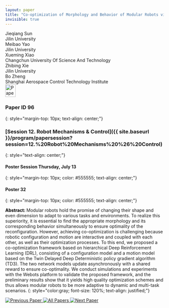 ```yaml
---
layout: paper
title: "Co-optimization of Morphology and Behavior of Modular Robots via Hierarchical Deep Reinforcement Learning"
invisible: true
---
```

<div class="paper-authors">
<div class="paper-author-box">
    <div class="paper-author-name">Jieqiang Sun</div>
    <div class="paper-author-uni">Jilin University</div>
</div>
<div class="paper-author-box">
    <div class="paper-author-name">Meibao Yao</div>
    <div class="paper-author-uni">Jilin University</div>
</div>
<div class="paper-author-box">
    <div class="paper-author-name">Xueming Xiao</div>
    <div class="paper-author-uni">Changchun University Of Science And Technology</div>
</div>
<div class="paper-author-box">
    <div class="paper-author-name">Zhibing Xie</div>
    <div class="paper-author-uni">Jilin University</div>
</div>
<div class="paper-author-box">
    <div class="paper-author-name">Bo Zheng</div>
    <div class="paper-author-uni">Shanghai Aerospace Control Technology Institute</div>
</div>

</div><div class="paper-pdf">
<div> <a href="http://www.roboticsproceedings.org/rss19/p096.pdf"><img src="{{ site.baseurl }}/images/paper_link.png" alt="Paper Website" width = "33"  height = "40"/></a> </div>
</div>

### Paper ID 96
{: style="margin-top: 10px; text-align: center;"}

### [Session 12. Robot Mechanisms & Control]({{ site.baseurl }}/program/papersession?session=12.%20Robot%20Mechanisms%20%26%20Control)
{: style="text-align: center;"}

#### Poster Session Thursday, July 13
{: style="margin-top: 10px; color: #555555; text-align: center;"}

#### Poster 32
{: style="margin-top: 10px; color: #555555; text-align: center;"}

<b style="color: black;">Abstract: </b>Modular robots hold the promise of changing their shape and even dimension to adapt to various tasks and environments. To realize this superiority, it is essential to find the appropriate morphology and its corresponding behavior simultaneously to ensure optimality of the reconfiguration. However, achieving co-optimization is challenging because robotic configuration and motion are interactive and coupled with each other, as well as their optimization processes. To this end, we proposed a co-optimization framework based on hierarchical Deep Reinforcement Learning (DRL), consisting of a configuration model and a motion model based on the Twin Delayed Deep Deterministic policy gradient algorithm (TD3). The two network models update asynchronously with a shared reward to ensure co-optimality. We conduct simulations and experiments with the Webots platform to validate the proposed framework, and the preliminary results show that it yields high quality optimization schemes and thus allows modular robots to be more adaptive to dynamic and multi-task scenarios.
{: style="color:gray; font-size: 120%; text-align: justified;"}


<div class="paper-menu">
<a href="{{ site.baseurl }}/program/papers/095/"> <img src="{{ site.baseurl }}/images/previous_paper_icon.png" alt="Previous Paper" title="Previous Paper"/> </a>
<a href="{{ site.baseurl }}/program/papers"><img src="{{ site.baseurl }}/images/overview_icon.png" alt="All Papers" title="All Papers"/> </a>
<a href="{{ site.baseurl }}/program/papers/097/"> <img src="{{ site.baseurl }}/images/next_paper_icon.png" alt="Next Paper" title="Next Paper"/> </a>

</div>
